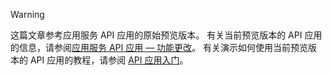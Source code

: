 > [!WARNING]
> 这篇文章参考应用服务 API 应用的原始预览版本。  有关当前预览版本的 API 应用的信息，请参阅[应用服务 API 应用 — 功能更改](../articles/app-service-api/app-service-api-whats-changed.md)。 有关演示如何使用当前预览版本的 API 应用的教程，请参阅 [API 应用入门](../articles/app-service-api/app-service-api-dotnet-get-started.md)。 
> 
>